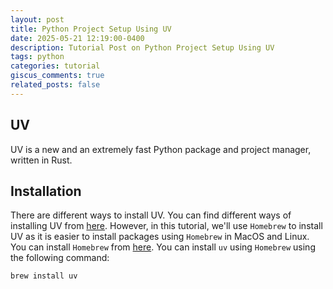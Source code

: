 ```yaml
---
layout: post
title: Python Project Setup Using UV
date: 2025-05-21 12:19:00-0400
description: Tutorial Post on Python Project Setup Using UV
tags: python
categories: tutorial
giscus_comments: true
related_posts: false
---
```


## UV

UV is a new and an extremely fast Python package and project manager, written in Rust.

## Installation

There are different ways to install UV. You can find different ways of installing UV from [here](https://docs.astral.sh/uv/#installation). However, in this tutorial, we'll use `Homebrew` to install UV as it is easier to install packages using `Homebrew` in MacOS and Linux. You can install `Homebrew` from [here](https://brew.sh/). You can install `uv` using `Homebrew` using the following command:

```
brew install uv
```

